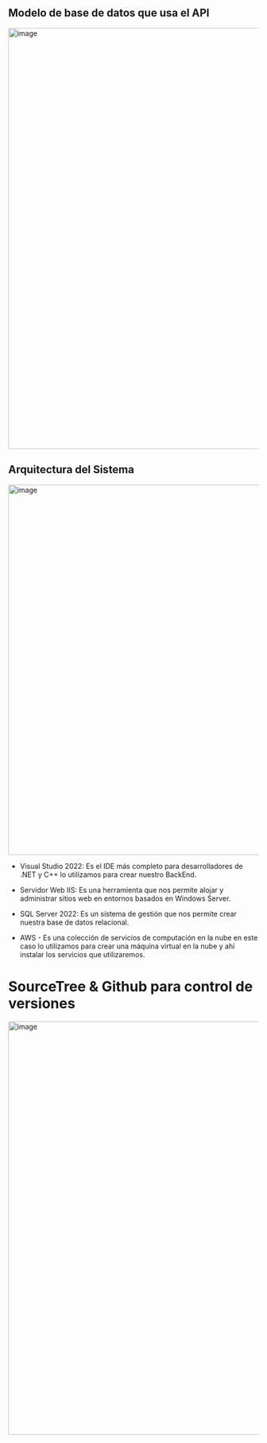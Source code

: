 ## Modelo de base de datos que usa el API

<img width="847" alt="image" src="https://github.com/jnizama/ApiClinicaSanPablo/assets/3922089/21d49931-ee7d-4012-a286-2641e820ed01">

## Arquitectura del Sistema

<img width="745" alt="image" src="https://github.com/jnizama/ApiClinicaSanPablo/assets/3922089/9aa43b8b-5ad0-4a76-8c5f-7bc722989ca3">

* Visual Studio 2022: Es el IDE más completo para desarrolladores de .NET y C++ lo utilizamos para crear nuestro BackEnd. 

* Servidor Web IIS: Es una herramienta que nos permite alojar y administrar sitios web en entornos basados en Windows Server. 

* SQL Server 2022: Es un sistema de gestión que nos permite crear nuestra base de datos relacional. 

* AWS - Es una colección de servicios de computación en la nube en este caso lo utilizamos para crear una máquina virtual en la nube y ahí instalar los servicios que utilizaremos.

# SourceTree & Github para control de versiones

<img width="832" alt="image" src="https://github.com/jnizama/ApiClinicaSanPablo/assets/3922089/3dad28d9-0ce8-4729-a880-4770ec658b1c">

